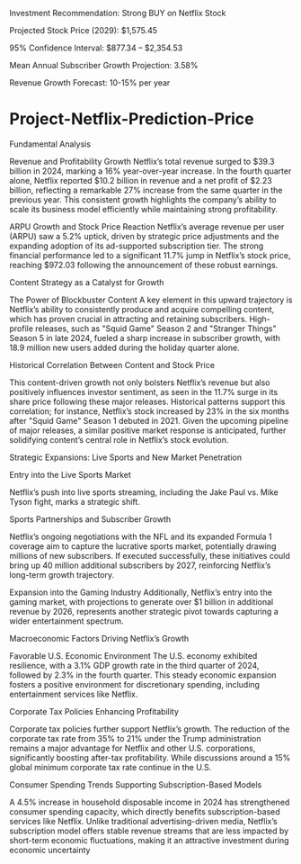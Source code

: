 Investment Recommendation: Strong BUY on Netflix Stock

Projected Stock Price (2029): $1,575.45

95% Confidence Interval: $877.34 – $2,354.53

Mean Annual Subscriber Growth Projection: 3.58%

Revenue Growth Forecast: 10-15% per year


# Project-Netflix-Prediction-Price

Fundamental Analysis

Revenue and Profitability Growth
Netflix’s total revenue surged to $39.3 billion in 2024,
marking a 16% year-over-year increase. In the fourth
quarter alone, Netflix reported $10.2 billion in
revenue and a net profit of $2.23 billion, reflecting a
remarkable 27% increase from the same quarter in
the previous year. This consistent growth highlights
the company’s ability to scale its business model
efficiently while maintaining strong profitability.

ARPU Growth and Stock Price Reaction
Netflix’s average revenue per user (ARPU) saw a 5.2%
uptick, driven by strategic price adjustments and the
expanding adoption of its ad-supported subscription
tier. The strong financial performance led to a
significant 11.7% jump in Netflix’s stock price,
reaching $972.03 following the announcement of
these robust earnings.

Content Strategy as a Catalyst for Growth

The Power of Blockbuster Content
A key element in this upward trajectory is Netflix’s
ability to consistently produce and acquire
compelling content, which has proven crucial in
attracting and retaining subscribers. High-profile
releases, such as "Squid Game" Season 2 and
"Stranger Things" Season 5 in late 2024, fueled a
sharp increase in subscriber growth, with 18.9
million new users added during the holiday quarter
alone.

Historical Correlation Between Content and
Stock Price

This content-driven growth not only bolsters
Netflix’s revenue but also positively influences
investor sentiment, as seen in the 11.7% surge in its
share price following these major releases. Historical
patterns support this correlation; for instance,
Netflix’s stock increased by 23% in the six months
after "Squid Game" Season 1 debuted in 2021. Given
the upcoming pipeline of major releases, a similar
positive market response is anticipated, further
solidifying content’s central role in Netflix’s stock
evolution.

Strategic Expansions: Live Sports and New
Market Penetration

Entry into the Live Sports Market

Netflix’s push into live sports streaming, including
the Jake Paul vs. Mike Tyson fight, marks a strategic
shift.

Sports Partnerships and Subscriber Growth

Netflix’s ongoing negotiations with the NFL and its
expanded Formula 1 coverage aim to capture the
lucrative sports market, potentially drawing millions
of new subscribers. If executed successfully, these
initiatives could bring up 40 million additional
subscribers by 2027, reinforcing Netflix’s long-term
growth trajectory.

Expansion into the Gaming Industry
Additionally, Netflix’s entry into the gaming market,
with projections to generate over $1 billion in
additional revenue by 2026, represents another
strategic pivot towards capturing a wider
entertainment spectrum.

Macroeconomic Factors Driving Netflix’s
Growth

Favorable U.S. Economic Environment
The U.S. economy exhibited resilience, with a 3.1%
GDP growth rate in the third quarter of 2024,
followed by 2.3% in the fourth quarter. This steady
economic expansion fosters a positive environment
for discretionary spending, including entertainment
services like Netflix.

Corporate Tax Policies Enhancing Profitability

Corporate tax policies further support Netflix’s
growth. The reduction of the corporate tax rate from
35% to 21% under the Trump administration remains
a major advantage for Netflix and other U.S.
corporations, significantly boosting after-tax
profitability. While discussions around a 15% global
minimum corporate tax rate continue in the U.S.

Consumer Spending Trends Supporting Subscription-Based Models

A 4.5% increase in household disposable income in
2024 has strengthened consumer spending capacity,
which directly benefits subscription-based services
like Netflix. Unlike traditional advertising-driven
media, Netflix’s subscription model offers stable
revenue streams that are less impacted by short-term
economic fluctuations, making it an attractive
investment during economic uncertainty


